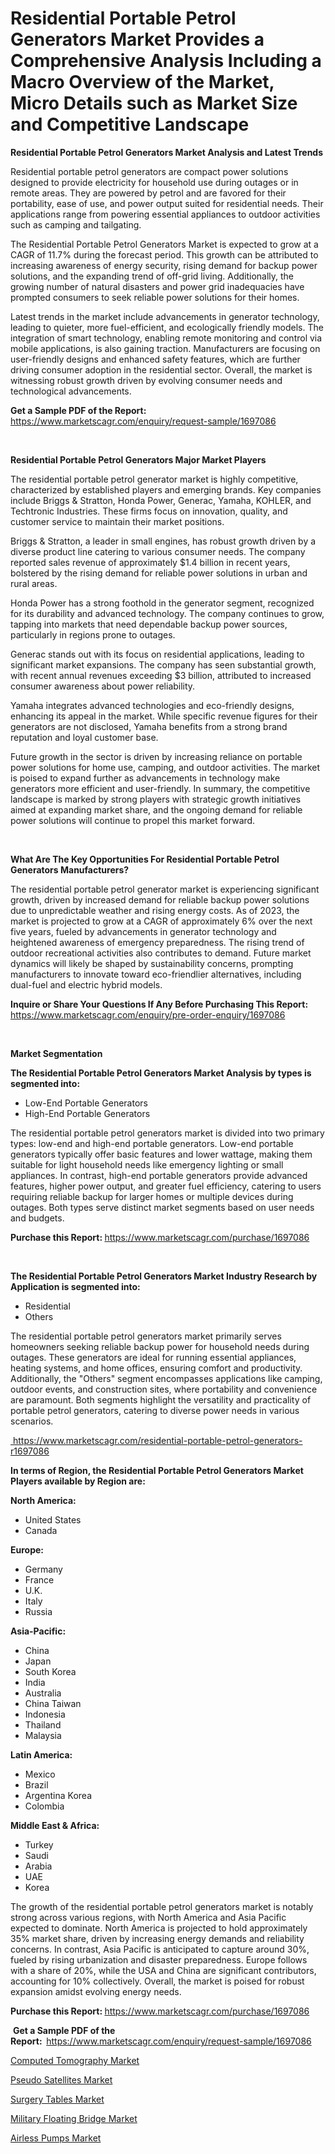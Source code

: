<p><h1>Residential Portable Petrol Generators Market Provides a Comprehensive Analysis Including a Macro Overview of the Market, Micro Details such as Market Size and Competitive Landscape</h1></p><p><strong>Residential Portable Petrol Generators Market Analysis and Latest Trends</strong></p>
<p><p>Residential portable petrol generators are compact power solutions designed to provide electricity for household use during outages or in remote areas. They are powered by petrol and are favored for their portability, ease of use, and power output suited for residential needs. Their applications range from powering essential appliances to outdoor activities such as camping and tailgating.</p><p>The Residential Portable Petrol Generators Market is expected to grow at a CAGR of 11.7% during the forecast period. This growth can be attributed to increasing awareness of energy security, rising demand for backup power solutions, and the expanding trend of off-grid living. Additionally, the growing number of natural disasters and power grid inadequacies have prompted consumers to seek reliable power solutions for their homes.</p><p>Latest trends in the market include advancements in generator technology, leading to quieter, more fuel-efficient, and ecologically friendly models. The integration of smart technology, enabling remote monitoring and control via mobile applications, is also gaining traction. Manufacturers are focusing on user-friendly designs and enhanced safety features, which are further driving consumer adoption in the residential sector. Overall, the market is witnessing robust growth driven by evolving consumer needs and technological advancements.</p></p>
<p><strong>Get a Sample PDF of the Report:&nbsp;</strong> <a href="https://www.marketscagr.com/enquiry/request-sample/1697086?utm_campaign=1576&utm_medium=2&utm_source=Github&utm_content=ia&utm_term=20102024&utm_id=residential-portable-petrol-generators">https://www.marketscagr.com/enquiry/request-sample/1697086</a></p>
<p>&nbsp;</p>
<p><strong>Residential Portable Petrol Generators Major Market Players</strong></p>
<p><p>The residential portable petrol generator market is highly competitive, characterized by established players and emerging brands. Key companies include Briggs & Stratton, Honda Power, Generac, Yamaha, KOHLER, and Techtronic Industries. These firms focus on innovation, quality, and customer service to maintain their market positions.</p><p>Briggs & Stratton, a leader in small engines, has robust growth driven by a diverse product line catering to various consumer needs. The company reported sales revenue of approximately $1.4 billion in recent years, bolstered by the rising demand for reliable power solutions in urban and rural areas.</p><p>Honda Power has a strong foothold in the generator segment, recognized for its durability and advanced technology. The company continues to grow, tapping into markets that need dependable backup power sources, particularly in regions prone to outages.</p><p>Generac stands out with its focus on residential applications, leading to significant market expansions. The company has seen substantial growth, with recent annual revenues exceeding $3 billion, attributed to increased consumer awareness about power reliability.</p><p>Yamaha integrates advanced technologies and eco-friendly designs, enhancing its appeal in the market. While specific revenue figures for their generators are not disclosed, Yamaha benefits from a strong brand reputation and loyal customer base.</p><p>Future growth in the sector is driven by increasing reliance on portable power solutions for home use, camping, and outdoor activities. The market is poised to expand further as advancements in technology make generators more efficient and user-friendly. In summary, the competitive landscape is marked by strong players with strategic growth initiatives aimed at expanding market share, and the ongoing demand for reliable power solutions will continue to propel this market forward.</p></p>
<p>&nbsp;</p>
<p><strong>What Are The Key Opportunities For Residential Portable Petrol Generators Manufacturers?</strong></p>
<p><p>The residential portable petrol generator market is experiencing significant growth, driven by increased demand for reliable backup power solutions due to unpredictable weather and rising energy costs. As of 2023, the market is projected to grow at a CAGR of approximately 6% over the next five years, fueled by advancements in generator technology and heightened awareness of emergency preparedness. The rising trend of outdoor recreational activities also contributes to demand. Future market dynamics will likely be shaped by sustainability concerns, prompting manufacturers to innovate toward eco-friendlier alternatives, including dual-fuel and electric hybrid models.</p></p>
<p><strong>Inquire or Share Your Questions If Any Before Purchasing This Report:</strong> <a href="https://www.marketscagr.com/enquiry/pre-order-enquiry/1697086?utm_campaign=1576&utm_medium=2&utm_source=Github&utm_content=ia&utm_term=20102024&utm_id=residential-portable-petrol-generators">https://www.marketscagr.com/enquiry/pre-order-enquiry/1697086</a></p>
<p>&nbsp;</p>
<p><strong>Market Segmentation</strong></p>
<p><strong>The Residential Portable Petrol Generators Market Analysis by types is segmented into:</strong></p>
<p><ul><li>Low-End Portable Generators</li><li>High-End Portable Generators</li></ul></p>
<p><p>The residential portable petrol generators market is divided into two primary types: low-end and high-end portable generators. Low-end portable generators typically offer basic features and lower wattage, making them suitable for light household needs like emergency lighting or small appliances. In contrast, high-end portable generators provide advanced features, higher power output, and greater fuel efficiency, catering to users requiring reliable backup for larger homes or multiple devices during outages. Both types serve distinct market segments based on user needs and budgets.</p></p>
<p><strong>Purchase this Report:&nbsp;</strong><a href="https://www.marketscagr.com/purchase/1697086?utm_campaign=1576&utm_medium=2&utm_source=Github&utm_content=ia&utm_term=20102024&utm_id=residential-portable-petrol-generators">https://www.marketscagr.com/purchase/1697086</a></p>
<p>&nbsp;</p>
<p><strong>The Residential Portable Petrol Generators Market Industry Research by Application is segmented into:</strong></p>
<p><ul><li>Residential</li><li>Others</li></ul></p>
<p><p>The residential portable petrol generators market primarily serves homeowners seeking reliable backup power for household needs during outages. These generators are ideal for running essential appliances, heating systems, and home offices, ensuring comfort and productivity. Additionally, the "Others" segment encompasses applications like camping, outdoor events, and construction sites, where portability and convenience are paramount. Both segments highlight the versatility and practicality of portable petrol generators, catering to diverse power needs in various scenarios.</p></p>
<p><a href="https://www.marketscagr.com/residential-portable-petrol-generators-r1697086?utm_campaign=1576&utm_medium=2&utm_source=Github&utm_content=ia&utm_term=20102024&utm_id=residential-portable-petrol-generators">&nbsp;https://www.marketscagr.com/residential-portable-petrol-generators-r1697086</a></p>
<p><strong>In terms of Region, the Residential Portable Petrol Generators Market Players available by Region are:</strong></p>
<p>
    <p> <strong> North America: </strong>
        <ul>
            <li>United States</li>
            <li>Canada</li>
        </ul>
        </p> 
    <p> <strong> Europe: </strong>
        <ul>
            <li>Germany</li>
            <li>France</li>
            <li>U.K.</li>
            <li>Italy</li>
            <li>Russia</li>
        </ul>
        </p> 
    <p> <strong> Asia-Pacific: </strong>
        <ul>
            <li>China</li>
            <li>Japan</li>
            <li>South Korea</li>
            <li>India</li>
            <li>Australia</li>
            <li>China Taiwan</li>
            <li>Indonesia</li>
            <li>Thailand</li>
            <li>Malaysia</li>
        </ul>
        </p> 
    <p> <strong> Latin America: </strong>
        <ul>
            <li>Mexico</li>
            <li>Brazil</li>
            <li>Argentina Korea</li>
            <li>Colombia</li>
        </ul>
        </p> 
    <p> <strong> Middle East & Africa: </strong>
        <ul>
            <li>Turkey</li>
            <li>Saudi</li>
            <li>Arabia</li>
            <li>UAE</li>
            <li>Korea</li>
        </ul>
    </p>
    </p>
<p><p>The growth of the residential portable petrol generators market is notably strong across various regions, with North America and Asia Pacific expected to dominate. North America is projected to hold approximately 35% market share, driven by increasing energy demands and reliability concerns. In contrast, Asia Pacific is anticipated to capture around 30%, fueled by rising urbanization and disaster preparedness. Europe follows with a share of 20%, while the USA and China are significant contributors, accounting for 10% collectively. Overall, the market is poised for robust expansion amidst evolving energy needs.</p></p>
<p><strong>Purchase this Report: </strong><a href="https://www.marketscagr.com/purchase/1697086?utm_campaign=1576&utm_medium=2&utm_source=Github&utm_content=ia&utm_term=20102024&utm_id=residential-portable-petrol-generators">https://www.marketscagr.com/purchase/1697086</a></p>
<p>&nbsp;<strong>Get a Sample PDF of the Report:&nbsp;&nbsp;</strong><a href="https://www.marketscagr.com/enquiry/request-sample/1697086?utm_campaign=1576&utm_medium=2&utm_source=Github&utm_content=ia&utm_term=20102024&utm_id=residential-portable-petrol-generators">https://www.marketscagr.com/enquiry/request-sample/1697086</a></p>
<p><strong></strong></p>
<p><p><a href="https://www.linkedin.com/pulse/computed-tomography-market-trends-insights-type-application-uvj9e?utm_campaign=1576&utm_medium=2&utm_source=Github&utm_content=ia&utm_term=20102024&utm_id=residential-portable-petrol-generators">Computed Tomography Market</a></p><p><a href="https://www.linkedin.com/pulse/pseudo-satellites-market-revolution-size-share-emerging-trends-ezihf?utm_campaign=1576&utm_medium=2&utm_source=Github&utm_content=ia&utm_term=20102024&utm_id=residential-portable-petrol-generators">Pseudo Satellites Market</a></p><p><a href="https://www.linkedin.com/pulse/surgery-tables-industry-forecast-market-shifts-strategic-j65be?utm_campaign=1576&utm_medium=2&utm_source=Github&utm_content=ia&utm_term=20102024&utm_id=residential-portable-petrol-generators">Surgery Tables Market</a></p><p><a href="https://www.linkedin.com/pulse/military-floating-bridge-ecosystem-mapping-innovation-value-v0auf?utm_campaign=1576&utm_medium=2&utm_source=Github&utm_content=ia&utm_term=20102024&utm_id=residential-portable-petrol-generators">Military Floating Bridge Market</a></p><p><a href="https://issuu.com/reportprime-2/docs/airless-pumps-market-size-2030.pptx_0aea2c0a78a382?utm_campaign=1576&utm_medium=2&utm_source=Github&utm_content=ia&utm_term=20102024&utm_id=residential-portable-petrol-generators">Airless Pumps Market</a></p></p>